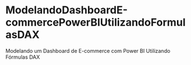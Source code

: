 # ModelandoDashboardE-commercePowerBIUtilizandoFormulasDAX

Modelando um Dashboard de E-commerce com Power BI Utilizando Fórmulas DAX
